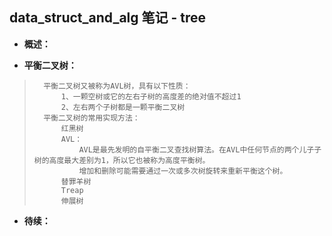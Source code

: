 ## data_struct_and_alg 笔记 - tree
- **概述：**
>
>
>

- **平衡二叉树：**
>       平衡二叉树又被称为AVL树，具有以下性质：
>           1、一颗空树或它的左右子树的高度差的绝对值不超过1
>           2、左右两个子树都是一颗平衡二叉树
>       平衡二叉树的常用实现方法：
>           红黑树
>           AVL：
>               AVL是最先发明的自平衡二叉查找树算法。在AVL中任何节点的两个儿子子树的高度最大差别为1，所以它也被称为高度平衡树。
>               增加和删除可能需要通过一次或多次树旋转来重新平衡这个树。
>           替罪羊树
>           Treap
>           伸展树
>
>
>
>
>
>
>
>
>
>
>
>
>
>
>
>
>
>
>
>
>
>
>
>

- **待续：**
>
>
>
>
>
>
>
>
>
>
>
>
>
